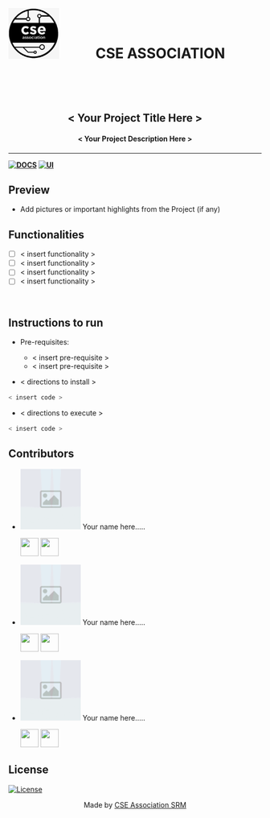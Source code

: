<p align="center">
<a href="https://dscommunity.in">
	<img src="https://github.com/AdityaKumari/template/blob/main/csea.jpeg?raw=true" width=20% align="left">
	
	
</a>
<br>
<br>
        <h1 align="center"> <b>CSE ASSOCIATION </b></h1>
	<br>
	<br>
	<br>
	<h2 align="center"> < Your Project Title Here > </h2>
	<h4 align="center"> < Your Project Description Here > <h4>
	
	
</p>

---
[![DOCS](https://img.shields.io/badge/Documentation-see%20docs-green?style=flat-square&logo=appveyor)](INSERT_LINK_FOR_DOCS_HERE) 
  [![UI ](https://img.shields.io/badge/User%20Interface-Link%20to%20UI-orange?style=flat-square&logo=appveyor)](INSERT_UI_LINK_HERE)

## Preview
- Add pictures or important highlights from the Project (if any)
## Functionalities
- [ ]  < insert functionality >
- [ ]  < insert functionality >
- [ ]  < insert functionality >
- [ ]  < insert functionality >

<br>


## Instructions to run

* Pre-requisites:
	-  < insert pre-requisite >
	-  < insert pre-requisite >

* < directions to install > 
```bash
< insert code >
```

* < directions to execute >

```bash
< insert code >
```

## Contributors

<ul>


<li>
<img src = "https://github.com/AdityaKumari/template/blob/main/placeholder.png?raw=true"  height="120" alt=""> Your name here.....
<p>
<a href = "#"><img src = "http://www.iconninja.com/files/241/825/211/round-collaboration-social-github-code-circle-network-icon.svg" width="36" height = "36"/></a>
<a href = "#">
<img src = "http://www.iconninja.com/files/863/607/751/network-linkedin-social-connection-circular-circle-media-icon.svg" width="36" height="36"/>
</a>
</p>


<li>
<img src = "https://github.com/AdityaKumari/template/blob/main/placeholder.png?raw=true"  height="120" alt=""> Your name here.....
<p>
<a href = "#"><img src = "http://www.iconninja.com/files/241/825/211/round-collaboration-social-github-code-circle-network-icon.svg" width="36" height = "36"/></a>
<a href = "#">
<img src = "http://www.iconninja.com/files/863/607/751/network-linkedin-social-connection-circular-circle-media-icon.svg" width="36" height="36"/>
</a>
</p>


<li>
<img src = "https://github.com/AdityaKumari/template/blob/main/placeholder.png?raw=true"  height="120" alt=""> Your name here.....
<p>
<a href = "#"><img src = "http://www.iconninja.com/files/241/825/211/round-collaboration-social-github-code-circle-network-icon.svg" width="36" height = "36"/></a>
<a href = "#">
<img src = "http://www.iconninja.com/files/863/607/751/network-linkedin-social-connection-circular-circle-media-icon.svg" width="36" height="36"/>
</a>
</p>
  </ul>
  
## License
[![License](http://img.shields.io/:license-mit-blue.svg?style=flat-square)](http://badges.mit-license.org)

<p align="center">
	Made by <a href="#">CSE Association SRM </a>
</p>
